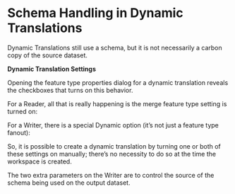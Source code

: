 # Schema Handling in Dynamic Translations

Dynamic Translations still use a schema, but it is not necessarily a carbon copy of the source dataset.

**Dynamic Translation Settings**

Opening the feature type properties dialog for a dynamic translation reveals the checkboxes that turns on this behavior.

For a Reader, all that is really happening is the merge feature type setting is turned on:

For a Writer, there is a special Dynamic option (it’s not just a feature type fanout):

So, it is possible to create a dynamic translation by turning one or both of these settings on manually; there’s no necessity to do so at the time the workspace is created.

The two extra parameters on the Writer are to control the source of the schema being used on the output dataset.

